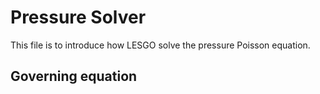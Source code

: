 # Pressure Solver
This file is to introduce how LESGO solve the pressure Poisson equation.

## Governing equation
